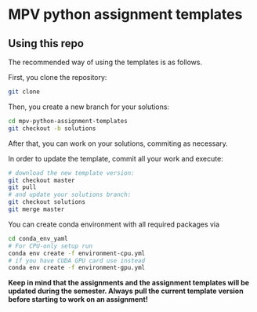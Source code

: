 # MPV python assignment templates
## Using this repo
The recommended way of using the templates is as follows.

First, you clone the repository:
```bash
git clone 
```

Then, you create a new branch for your solutions:
```bash
cd mpv-python-assignment-templates
git checkout -b solutions
```

After that, you can work on your solutions, commiting as necessary.

In order to update the template, commit all your work and execute:
```bash
# download the new template version:
git checkout master
git pull
# and update your solutions branch:
git checkout solutions
git merge master
```

You can create conda environment with all required packages via 

```bash
cd conda_env_yaml
# For CPU-only setup run
conda env create -f environment-cpu.yml
# if you have CUDA GPU card use instead
conda env create -f environment-gpu.yml
```



**Keep in mind that the assignments and the assignment templates will be updated during the semester.  Always pull the current template version before starting to work on an assignment!**
